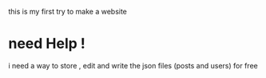 this is my first try to make a website
<h1>
need Help !
</h1>
i need a way to store , edit and write the json files (posts and users) for free
